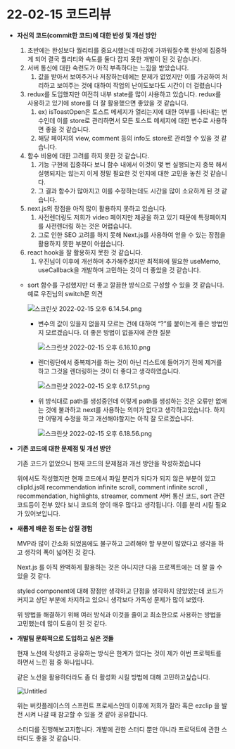 # 22-02-15 코드리뷰

- **자신의 코드(commit한 코드)에 대한 반성 및 개선 방안**
    1. 초반에는 완성보다 퀄리티를 중요시했는데 마감에 가까워질수록 완성에 집중하게 되어 결국 퀄리티와 속도를 둘다 잡지 못한 개발이 된 것 같습니다.
    2. 서버 통신에 대한 숙련도가 아직 부족하다는 느낌을 받았습니다.
        1. 값을 받아서 보여주거나 저장하는데에는 문제가 없었지만 이를 가공하여 처리하고 보여주는 것에 대하여 작업의 난이도보다도 시간이 더 걸렸습니다
    3. redux를 도입했지만 여전히 내부 state를 많이 사용하고 있습니다. redux를 사용하고 있기에 store를 더 잘 활용했으면 좋았을 것 같습니다.
        1. ex) isToastOpen은 토스트 메세지가 열리는지에 대한 여부를 나타내는 변수인데 이를 store로 관리하면서 모든 토스트 메세지에 대한 변수로 사용하면 좋을 것 같습니다.
        2. 해당 페이지의 view, comment 등의 info도 store로 관리할 수 있을 것 같습니다.
    4. 함수 비용에 대한 고려를 하지 못한 것 같습니다.
        1. 기능 구현에 집중하다 보니 함수 내에서 이것이 몇 번 실행되는지 중복 해서 실행되지는 않는지 이게 정말 필요한 것 인지에 대한 고민을 놓친 것 같습니다. 
        2. 그 결과 함수가 많아지고 이를 수정하는데도 시간을 많이 소요하게 된 것 같습니다.
    5. next.js의 장점을 아직 많이 활용하지 못하고 있습니다.
        1. 사전렌더링도 저희가 video 페이지만 제공을 하고 있기 때문에 특정페이지를 사전렌더링 하는 것은 어렵습니다.
        2. 그로 인한 SEO 고려를 하지 못해 Next.js를 사용하여 얻을 수 있는 장점을 활용하지 못한 부분이 아쉽습니다.
    6. react hook을 잘 활용하지 못한 것 같습니다.
        1. 우진님이 이후에 개선하며 추가해주셨지만 최적화에 필요한 useMemo, useCallback을 개발하며 고민하는 것이 더 좋았을 것 같습니다.
    - sort 함수를 구성했지만 더 좋고 깔끔한 방식으로 구성할 수 있을 것 같습니다. 예로 우진님의 switch문 의견
        
        ![스크린샷 2022-02-15 오후 6.14.54.png](22-02-15%20%E1%84%8F%E1%85%A9%E1%84%83%E1%85%B3%E1%84%85%E1%85%B5%E1%84%87%E1%85%B2%2081621e02313449f798e5fdbd0fb06e18/%E1%84%89%E1%85%B3%E1%84%8F%E1%85%B3%E1%84%85%E1%85%B5%E1%86%AB%E1%84%89%E1%85%A3%E1%86%BA_2022-02-15_%E1%84%8B%E1%85%A9%E1%84%92%E1%85%AE_6.14.54.png)
        
        - 변수의 값이 있을지 없을지 모르는 건에 대하여 “?”를 붙이는게 좋은 방법인지 모르겠습니다.
        더 좋은 방법이 없을지에 관한 질문
            
            ![스크린샷 2022-02-15 오후 6.16.10.png](22-02-15%20%E1%84%8F%E1%85%A9%E1%84%83%E1%85%B3%E1%84%85%E1%85%B5%E1%84%87%E1%85%B2%2081621e02313449f798e5fdbd0fb06e18/%E1%84%89%E1%85%B3%E1%84%8F%E1%85%B3%E1%84%85%E1%85%B5%E1%86%AB%E1%84%89%E1%85%A3%E1%86%BA_2022-02-15_%E1%84%8B%E1%85%A9%E1%84%92%E1%85%AE_6.16.10.png)
            
        - 렌더링단에서 중복제거를 하는 것이 아닌 리스트에 들어가기 전에 제거를 하고 그것을 렌더링하는 것이 더 좋다고 생각하였습니다.
            
            ![스크린샷 2022-02-15 오후 6.17.51.png](22-02-15%20%E1%84%8F%E1%85%A9%E1%84%83%E1%85%B3%E1%84%85%E1%85%B5%E1%84%87%E1%85%B2%2081621e02313449f798e5fdbd0fb06e18/%E1%84%89%E1%85%B3%E1%84%8F%E1%85%B3%E1%84%85%E1%85%B5%E1%86%AB%E1%84%89%E1%85%A3%E1%86%BA_2022-02-15_%E1%84%8B%E1%85%A9%E1%84%92%E1%85%AE_6.17.51.png)
            
        - 위 방식대로 path를 생성중인데 이렇게 path를 생성하는 것은 오류만 없애는 것에 불과하고 next를 사용하는 의미가 없다고 생각하고있습니다. 하지만 어떻게 수정을 하고 개선해야할지는 아직 잘 모르겠습니다.
            
            ![스크린샷 2022-02-15 오후 6.18.56.png](22-02-15%20%E1%84%8F%E1%85%A9%E1%84%83%E1%85%B3%E1%84%85%E1%85%B5%E1%84%87%E1%85%B2%2081621e02313449f798e5fdbd0fb06e18/%E1%84%89%E1%85%B3%E1%84%8F%E1%85%B3%E1%84%85%E1%85%B5%E1%86%AB%E1%84%89%E1%85%A3%E1%86%BA_2022-02-15_%E1%84%8B%E1%85%A9%E1%84%92%E1%85%AE_6.18.56.png)
            
- **기존 코드에 대한 문제점 및 개선 방안**
    
    기존 코드가 없었으니 현재 코드의 문제점과 개선 방안을 작성하겠습니다
    
    위에서도 작성했지만 현재 코드에서 파일 분리가 되다가 되지 않은 부분이 있고 clipId.js에  recommendation infinite scroll, comment infinite scroll , recommendation, highlights, streamer, comment 서버 통신 코드, sort 관련 코드등이 전부 있다 보니 코드의 양이 매우 많다고 생각됩니다. 이를 분리 시킬 필요가 있어보입니다.
    
- **새롭게 배운 점 또는 삽질 경험**
    
    MVP라 많이 간소화 되었음에도 불구하고 고려해야 할 부분이 많았다고 생각을 하고 생각의 폭이 넓어진 것 같다.
    
    Next.js 를 아직 완벽하게 활용하는 것은 아니지만 다음 프로젝트에는 더 잘 쓸 수 있을 것 같다.
    
    styled component에 대해 장점만 생각하고 단점을 생각하지 않았었는데 코드가 커지고 상단 부분에 차지하고 있으니 생각보다 가독성 문제가 많이 보였다.
    
    위 방법을 해결하기 위해 여러 방식과 이것을 줄이고 최소한으로 사용하는 방법을 고민했는데 많이 도움이 된 것 같다.
    
- **개발팀 문화적으로 도입하고 싶은 것들**
    
    현재 노션에 작성하고 공유하는 방식은 한계가 있다는 것이 제가 이번 프로젝트를 하면서 느낀 점 중 하나입니다.
    
    같은 노션을 활용하더라도 좀 더 활성화 시킬 방법에 대해 고민하고싶습니다.
    
    ![Untitled](22-02-15%20%E1%84%8F%E1%85%A9%E1%84%83%E1%85%B3%E1%84%85%E1%85%B5%E1%84%87%E1%85%B2%2081621e02313449f798e5fdbd0fb06e18/Untitled.png)
    
    위는 버킷플레이스의 스프린트 프로세스인데 이후에 저희가 잘라 혹은 ezclip 을 발전 시켜 나갈 때 참고할 수 있을 것 같아 공유합니다.
    
    스터디를 진행해보고자합니다.
    개발에 관한 스터디 뿐만 아니라 프로덕트에 관한 스터디도 좋을 것 같습니다.